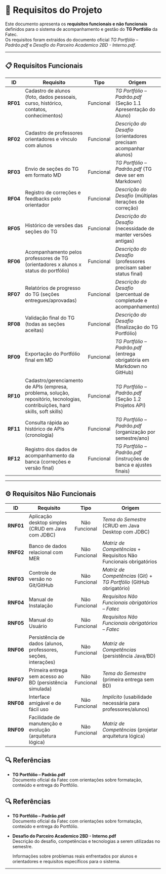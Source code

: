 # 🧩 Requisitos do Projeto

Este documento apresenta os **requisitos funcionais e não funcionais** definidos para o sistema de acompanhamento e gestão do **TG Portfólio** da Fatec.  
Os requisitos foram extraídos do documento oficial *TG Portfólio – Padrão.pdf* e *Desafio do Parceiro Academico 2BD - Interno.pdf*.

---


## 📋 Requisitos Funcionais

| ID | Requisito | Tipo | Origem |
|:--:|------------|:------:|--------|
| **RF01** | Cadastro de alunos (foto, dados pessoais, curso, histórico, contatos, conhecimentos) | Funcional | *TG Portfólio – Padrão.pdf* (Seção 1.1 Apresentação do Aluno) |
| **RF02** | Cadastro de professores orientadores e vínculo com alunos | Funcional | *Descrição do Desafio* (orientadores precisam acompanhar alunos) |
| **RF03** | Envio de seções do TG em formato MD | Funcional | *TG Portfólio – Padrão.pdf* (TG deve ser em Markdown) |
| **RF04** | Registro de correções e feedbacks pelo orientador | Funcional | *Descrição do Desafio* (múltiplas iterações de correção) |
| **RF05** | Histórico de versões das seções do TG | Funcional | *Descrição do Desafio* (necessidade de manter versões antigas) |
| **RF06** | Acompanhamento pelos professores de TG (orientadores x alunos x status do portfólio) | Funcional | *Descrição do Desafio* (professores precisam saber status final) |
| **RF07** | Relatórios de progresso do TG (seções entregues/aprovadas) | Funcional | *Descrição do Desafio* (percentual de completude e acompanhamento) |
| **RF08** | Validação final do TG (todas as seções aceitas) | Funcional | *Descrição do Desafio* (finalização do TG Portfólio) |
| **RF09** | Exportação do Portfólio final em MD | Funcional | *TG Portfólio – Padrão.pdf* (entrega obrigatória em Markdown no GitHub) |
| **RF10** | Cadastro/gerenciamento de APIs (empresa, problema, solução, repositório, tecnologias, contribuições, hard skills, soft skills) | Funcional | *TG Portfólio – Padrão.pdf* (Seção 1.2 Projetos API) |
| **RF11** | Consulta rápida ao histórico de APIs (cronologia) | Funcional | *TG Portfólio – Padrão.pdf* (organização por semestre/ano) |
| **RF12** | Registro dos dados de acompanhamento da banca (correções e versão final) | Funcional | *TG Portfólio – Padrão.pdf* (instruções de banca e ajustes finais) |

---

## ⚙️ Requisitos Não Funcionais

| ID | Requisito | Tipo | Origem |
|:--:|------------|:------:|--------|
| **RNF01** | Aplicação desktop simples (CRUD em Java com JDBC) | Não Funcional | *Tema do Semestre* (CRUD em Java Desktop com JDBC) |
| **RNF02** | Banco de dados relacional com MER | Não Funcional | *Matriz de Competências* + Requisitos Não Funcionais obrigatórios |
| **RNF03** | Controle de versão no Git/GitHub | Não Funcional | *Matriz de Competências* (Git) + *TG Portfólio* (GitHub obrigatório) |
| **RNF04** | Manual de Instalação | Não Funcional | *Requisitos Não Funcionais obrigatórios – Fatec* |
| **RNF05** | Manual do Usuário | Não Funcional | *Requisitos Não Funcionais obrigatórios – Fatec* |
| **RNF06** | Persistência de dados (alunos, professores, seções, interações) | Não Funcional | *Matriz de Competências* (persistência Java/BD) |
| **RNF07** | Primeira entrega sem acesso ao BD (persistência simulada) | Não Funcional | *Tema do Semestre* (primeira entrega sem BD) |
| **RNF08** | Interface amigável e de fácil uso | Não Funcional | *Implícito* (usabilidade necessária para professores/alunos) |
| **RNF09** | Facilidade de manutenção e evolução (arquitetura lógica) | Não Funcional | *Matriz de Competências* (projetar arquitetura lógica) |

## 🔍 Referências

- **TG Portfólio – Padrão.pdf**  
  Documento oficial da Fatec com orientações sobre formatação, conteúdo e entrega do Portfólio.  
## 🔍 Referências

- **TG Portfólio – Padrão.pdf**  
  Documento oficial da Fatec com orientações sobre formatação, conteúdo e entrega do Portfólio.  

- **Desafio do Parceiro Academico 2BD - Interno.pdf**  
  Descrição do desafio, competências e tecnologias a serem utilizadas no semestre.
  
  Informações sobre problemas reais enfrentados por alunos e orientadores e requisitos específicos para o sistema.

 

---

